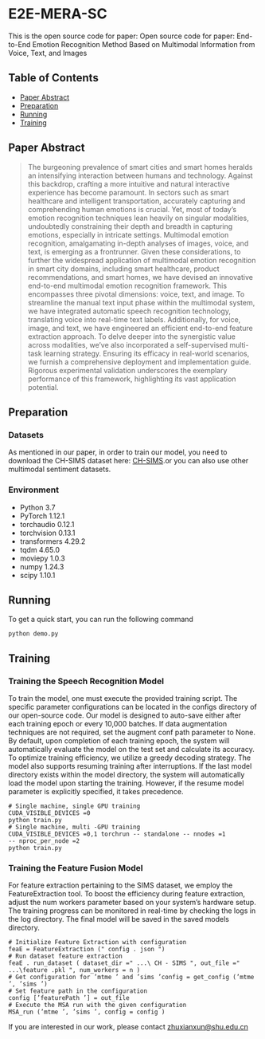 # E2E-MERA-SC
This is the open source code for paper: Open source code for paper: End-to-End Emotion Recognition Method Based on Multimodal Information from Voice, Text, and Images
## Table of Contents
- [Paper Abstract](##PaperAbstract)
- [Preparation](##Preparation)
- [Running](##Running)
- [Training](##Training)

## Paper Abstract 

> The burgeoning prevalence of smart cities and smart homes heralds an intensifying interaction between humans and technology. Against this backdrop, crafting a more intuitive and natural interactive experience has become paramount. In sectors such as smart healthcare and intelligent transportation, accurately capturing and comprehending human emotions is crucial. Yet, most of today’s emotion recognition techniques lean heavily on singular modalities, undoubtedly constraining their depth and breadth in capturing emotions, especially in intricate settings. Multimodal emotion recognition, amalgamating in-depth analyses of images, voice, and text, is emerging as a frontrunner. Given these considerations, to further the widespread application of multimodal emotion recognition in smart city domains, including smart healthcare, product recommendations, and smart homes, we have devised an innovative end-to-end multimodal emotion recognition framework. This encompasses three pivotal dimensions: voice, text, and image. To streamline the manual text input phase within the multimodal system, we have integrated automatic speech recognition technology, translating voice into real-time text labels. Additionally, for voice, image, and text, we have engineered an efficient end-to-end feature extraction approach. To delve deeper into the synergistic value across modalities, we’ve also incorporated a self-supervised multi-task learning strategy. Ensuring its efficacy in real-world scenarios, we furnish a comprehensive deployment and implementation guide. Rigorous experimental validation underscores the exemplary performance of this framework, highlighting its vast application potential.

## Preparation
### Datasets
As mentioned in our paper, in order to train our model, you need to download the CH-SIMS dataset here: [CH-SIMS](https://drive.google.com/drive/folders/1A2S4pqCHryGmiqnNSPLv7rEg63WvjCSk).or you can also use other multimodal sentiment datasets.

### Environment

* Python 3.7
* PyTorch 1.12.1
* torchaudio 0.12.1
* torchvision 0.13.1
* transformers 4.29.2
* tqdm 4.65.0
* moviepy 1.0.3
* numpy 1.24.3
* scipy 1.10.1

## Running
To get a quick start, you can run the following command
```
python demo.py
```

## Training
### Training the Speech Recognition Model
To train the model, one must execute the provided training script. The specific parameter configurations can be located in the configs directory of our open-source code. Our model is designed to auto-save either
after each training epoch or every 10,000 batches. If data augmentation techniques are not required, set the augment conf path parameter to None. By default, upon completion of each training epoch, the system
will automatically evaluate the model on the test set and calculate its accuracy. To optimize training efficiency, we utilize a greedy decoding strategy. The model also supports resuming training after 
interruptions. If the last model directory exists within the model directory, the system will automatically load the model upon starting the training. However, if the resume model parameter is explicitly 
specified, it takes precedence.
```
# Single machine, single GPU training
CUDA_VISIBLE_DEVICES =0
python train.py
# Single machine, multi -GPU training
CUDA_VISIBLE_DEVICES =0,1 torchrun -- standalone -- nnodes =1
-- nproc_per_node =2
python train.py
```
### Training the Feature Fusion Model
For feature extraction pertaining to the SIMS dataset, we employ the FeatureExtraction tool. To boost the efficiency during feature extraction, adjust the num workers parameter based on your system’s hardware 
setup.
The training progress can be monitored in real-time by checking the logs in the log directory. The final model will be saved in the saved models directory.
```
# Initialize Feature Extraction with configuration
feaE = FeatureExtraction (" config . json ")
# Run dataset feature extraction
feaE . run_dataset ( dataset_dir =" ...\ CH - SIMS ", out_file =" ...\feature .pkl ", num_workers = n )
# Get configuration for ’mtme ’ and ’sims ’config = get_config (’mtme ’, ’sims ’)
# Set feature path in the configuration
config [’featurePath ’] = out_file
# Execute the MSA run with the given configuration
MSA_run (’mtme ’, ’sims ’, config = config )
```

If you are interested in our work, please contact zhuxianxun@shu.edu.cn  
